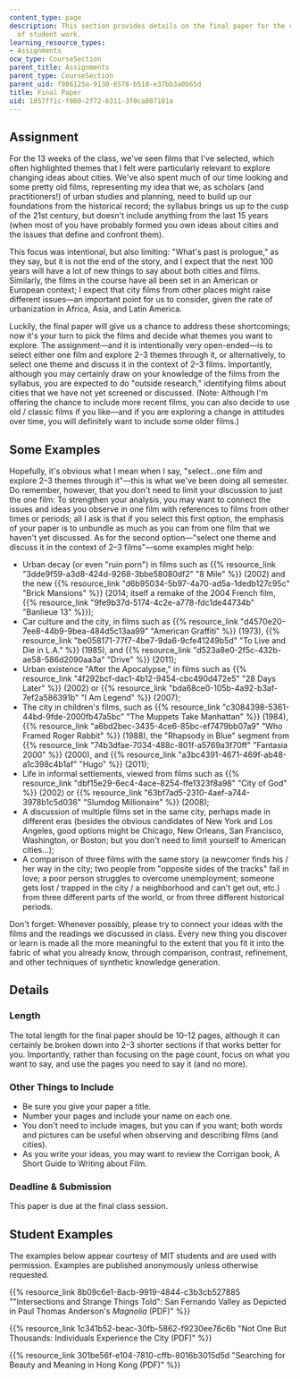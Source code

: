 ```yaml
---
content_type: page
description: This section provides details on the final paper for the course and examples
  of student work.
learning_resource_types:
- Assignments
ocw_type: CourseSection
parent_title: Assignments
parent_type: CourseSection
parent_uid: f986125a-9130-6578-b510-e37bb3a0b65d
title: Final Paper
uid: 1857ff1c-f860-2f72-6311-3f0ca807101a
---
```


Assignment
----------

For the 13 weeks of the class, we've seen films that I've selected, which often highlighted themes that I felt were particularly relevant to explore changing ideas about cities. We've also spent much of our time looking and some pretty old films, representing my idea that we, as scholars (and practitioners!) of urban studies and planning, need to build up our foundations from the historical record; the syllabus brings us up to the cusp of the 21st century, but doesn't include anything from the last 15 years (when most of you have probably formed you own ideas about cities and the issues that define and confront them).

This focus was intentional, but also limiting: "What's past is prologue," as they say, but it is not the end of the story, and I expect that the next 100 years will have a lot of new things to say about both cities and films. Similarly, the films in the course have all been set in an American or European context; I expect that city films from other places might raise different issues—an important point for us to consider, given the rate of urbanization in Africa, Asia, and Latin America.

Luckily, the final paper will give us a chance to address these shortcomings; now it's your turn to pick the films and decide what themes you want to explore. The assignment—and it is intentionally very open-ended—is to select either one film and explore 2–3 themes through it, or alternatively, to select one theme and discuss it in the context of 2–3 films. Importantly, although you may certainly draw on your knowledge of the films from the syllabus, you are expected to do "outside research," identifying films about cities that we have not yet screened or discussed. (Note: Although I'm offering the chance to include more recent films, you can also decide to use old / classic films if you like—and if you are exploring a change in attitudes over time, you will definitely want to include some older films.)

Some Examples
-------------

Hopefully, it's obvious what I mean when I say, "select...one film and explore 2–3 themes through it"—this is what we've been doing all semester. Do remember, however, that you don't need to limit your discussion to just the one film: To strengthen your analysis, you may want to connect the issues and ideas you observe in one film with references to films from other times or periods; all I ask is that if you select this first option, the emphasis of your paper is to unbundle as much as you can from one film that we haven't yet discussed. As for the second option—"select one theme and discuss it in the context of 2–3 films"—some examples might help:

*   Urban decay (or even "ruin porn") in films such as {{% resource_link "3dde9f59-a3d8-424d-9268-3bbe58080df2" "8 Mile" %}} (2002) and the new {{% resource_link "d6b95034-5b97-4a70-ad5a-1dedb127c95c" "Brick Mansions" %}} (2014; itself a remake of the 2004 French film, {{% resource_link "9fe9b37d-5174-4c2e-a778-fdc1de44734b" "Banlieue 13" %}});
*   Car culture and the city, in films such as {{% resource_link "d4570e20-7ee8-44b9-9bea-484d5c13aa99" "American Graffiti" %}} (1973), {{% resource_link "be058171-77f7-4be7-9da6-9cfe41249b5d" "To Live and Die in L.A." %}} (1985), and {{% resource_link "d523a8e0-2f5c-432b-ae58-586d2090aa3a" "Drive" %}} (2011);
*   Urban existence "After the Apocalypse," in films such as {{% resource_link "4f292bcf-dac1-4b12-9454-cbc490d472e5" "28 Days Later" %}} (2002) or {{% resource_link "bda68ce0-105b-4a92-b3af-7ef2a586391b" "I Am Legend" %}} (2007);
*   The city in children's films, such as {{% resource_link "c3084398-5361-44bd-9fde-2000fb47a5bc" "The Muppets Take Manhattan" %}} (1984), {{% resource_link "a6bd2bec-3435-4ce6-85bc-ef7479bb07a9" "Who Framed Roger Rabbit" %}} (1988), the "Rhapsody in Blue" segment from {{% resource_link "74b3dfae-7034-488c-801f-a5769a3f70ff" "Fantasia 2000" %}} (2000), and {{% resource_link "a3bc4391-4671-469f-ab48-a1c398c4b1af" "Hugo" %}} (2011);
*   Life in informal settlements, viewed from films such as {{% resource_link "dbf15e29-6ec4-4ace-8254-ffe1323f8a98" "City of God" %}} (2002) or {{% resource_link "63bf7ad5-2310-4aef-a744-3978b1c5d036" "Slumdog Millionaire" %}} (2008);
*   A discussion of multiple films set in the same city, perhaps made in different eras (besides the obvious candidates of New York and Los Angeles, good options might be Chicago, New Orleans, San Francisco, Washington, or Boston; but you don't need to limit yourself to American cities…);
*   A comparison of three films with the same story (a newcomer finds his / her way in the city; two people from "opposite sides of the tracks" fall in love; a poor person struggles to overcome unemployment; someone gets lost / trapped in the city / a neighborhood and can't get out, etc.) from three different parts of the world, or from three different historical periods.

Don't forget: Whenever possibly, please try to connect your ideas with the films and the readings we discussed in class. Every new thing you discover or learn is made all the more meaningful to the extent that you fit it into the fabric of what you already know, through comparison, contrast, refinement, and other techniques of synthetic knowledge generation.

Details
-------

### Length

The total length for the final paper should be 10–12 pages, although it can certainly be broken down into 2–3 shorter sections if that works better for you. Importantly, rather than focusing on the page count, focus on what you want to say, and use the pages you need to say it (and no more).

### Other Things to Include

*   Be sure you give your paper a title.
*   Number your pages and include your name on each one.
*   You don't need to include images, but you can if you want; both words and pictures can be useful when observing and describing films (and cities).
*   As you write your ideas, you may want to review the Corrigan book, A Short Guide to Writing about Film.

### Deadline & Submission

This paper is due at the final class session.

Student Examples
----------------

The examples below appear courtesy of MIT students and are used with permission. Examples are published anonymously unless otherwise requested.

{{% resource_link 8b09c6e1-8acb-9919-4844-c3b3cb527885 "\"Intersections and Strange Things Told\": San Fernando Valley as Depicted in Paul Thomas Anderson's _Magnolia_ (PDF)" %}}

{{% resource_link 1c341b52-beac-30fb-5862-f9230ee76c6b "Not One But Thousands: Individuals Experience the City (PDF)" %}}

{{% resource_link 301be56f-e104-7810-cffb-8016b3015d5d "Searching for Beauty and Meaning in Hong Kong (PDF)" %}}